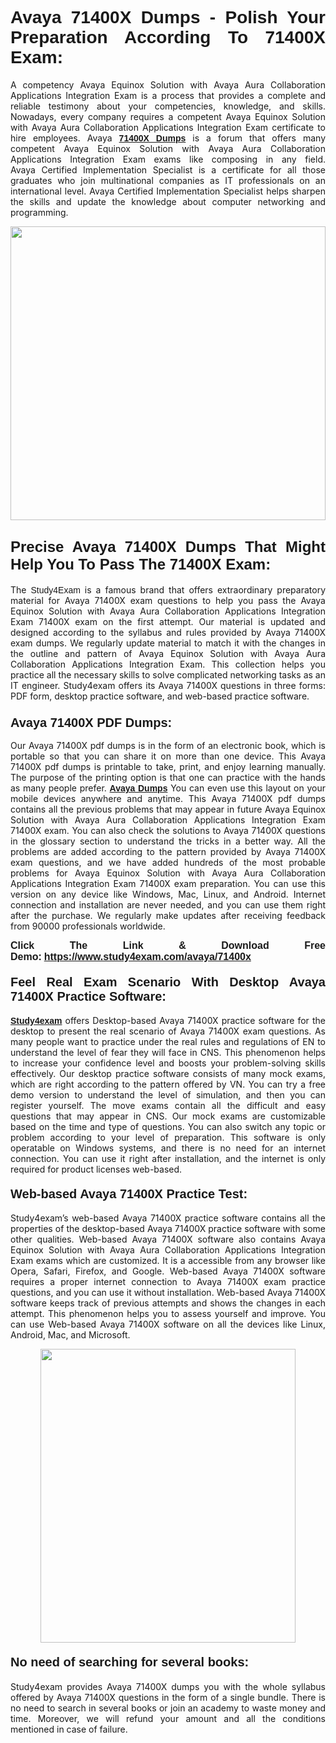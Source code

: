 <h1 style="text-align: justify;"><strong><span style="font-family:Lucida Sans Unicode,Lucida Grande,sans-serif;">Avaya 71400X Dumps - Polish Your Preparation According To 71400X Exam:</span></strong></h1>

<p style="text-align: justify;">A competency Avaya Equinox Solution with Avaya Aura Collaboration Applications Integration Exam is a process that provides a complete and reliable testimony about your competencies, knowledge, and skills. Nowadays, every company requires a competent Avaya Equinox Solution with Avaya Aura Collaboration Applications Integration Exam certificate to hire employees. Avaya <a href="https://www.study4exam.com/avaya/71400x-valid-dumps"><span style="font-family:Verdana,Geneva,sans-serif;"><strong>71400X Dumps</strong></span></a> is a forum that offers many competent Avaya Equinox Solution with Avaya Aura Collaboration Applications Integration Exam exams like composing in any field. Avaya Certified Implementation Specialist is a certificate for all those graduates who join multinational companies as IT professionals on an international level. Avaya Certified Implementation Specialist helps sharpen the skills and update the knowledge about computer networking and programming.</p>

<p style="text-align: justify;"><a href="https://www.study4exam.com/avaya/71400x"><img alt="" src="https://www.thequestionanswers.com/wp-content/uploads/2022/06/S4E-Cert-Exams-Questions-Banner.webp" style="width: 100%; height: 470px;" /></a></p>

<h2 style="text-align: justify;"><span style="font-family:Lucida Sans Unicode,Lucida Grande,sans-serif;"><strong><span style="font-size:24px;">Precise Avaya 71400X Dumps That Might Help You To Pass The 71400X Exam:</span></strong></span></h2>

<p style="text-align: justify;">The <span style="font-family:Lucida Sans Unicode,Lucida Grande,sans-serif;">Study4Exam</span> is a famous brand that offers extraordinary preparatory material for Avaya 71400X exam questions to help you pass the Avaya Equinox Solution with Avaya Aura Collaboration Applications Integration Exam 71400X exam on the first attempt. Our material is updated and designed according to the syllabus and rules provided by Avaya 71400X exam dumps. We regularly update material to match it with the changes in the outline and pattern of Avaya Equinox Solution with Avaya Aura Collaboration Applications Integration Exam. This collection helps you practice all the necessary skills to solve complicated networking tasks as an IT engineer. Study4exam offers its Avaya 71400X questions in three forms: PDF form, desktop practice software, and web-based practice software. </p>

<h3 style="text-align: justify;"><strong><span style="font-size:20px;"><span style="font-family:Lucida Sans Unicode,Lucida Grande,sans-serif;">Avaya 71400X PDF Dumps:</span></span></strong></h3>

<p style="text-align: justify;">Our Avaya 71400X pdf dumps is in the form of an electronic book, which is portable so that you can share it on more than one device. This Avaya 71400X pdf dumps is printable to take, print, and enjoy learning manually. The purpose of the printing option is that one can practice with the hands as many people prefer. <a href="https://www.study4exam.com/avaya-exams"><span style="font-family:Lucida Sans Unicode,Lucida Grande,sans-serif;"><strong>Avaya Dumps</strong></span></a> You can even use this layout on your mobile devices anywhere and anytime. This Avaya 71400X pdf dumps contains all the previous problems that may appear in future Avaya Equinox Solution with Avaya Aura Collaboration Applications Integration Exam 71400X exam. You can also check the solutions to Avaya 71400X questions in the glossary section to understand the tricks in a better way. All the problems are added according to the pattern provided by Avaya 71400X exam questions, and we have added hundreds of the most probable problems for Avaya Equinox Solution with Avaya Aura Collaboration Applications Integration Exam 71400X exam preparation. You can use this version on any device like Windows, Mac, Linux, and Android. Internet connection and installation are never needed, and you can use them right after the purchase. We regularly make updates after receiving feedback from 90000 professionals worldwide.</p>

<p style="text-align: justify;"><span style="font-family:Lucida Sans Unicode,Lucida Grande,sans-serif;"><strong><span style="font-size:16px;">Click The Link & Download Free Demo:</span></strong></span> <strong><span style="font-family:Lucida Sans Unicode,Lucida Grande,sans-serif;"><span style="font-size:16px;"><a href="https://www.study4exam.com/avaya/71400x">https://www.study4exam.com/avaya/71400x</a></span></span></strong></p>

<h4 style="text-align: justify;"><strong><span style="font-family:Lucida Sans Unicode,Lucida Grande,sans-serif;"><span style="font-size:20px;">Feel Real Exam Scenario With Desktop Avaya 71400X Practice Software:</span></span></strong></h4>

<p style="text-align: justify;"><a href="https://www.study4exam.com/"><span style="font-family:Verdana,Geneva,sans-serif;"><strong>Study4exam</strong></span></a> offers Desktop-based Avaya 71400X practice software for the desktop to present the real scenario of Avaya 71400X exam questions. As many people want to practice under the real rules and regulations of EN to understand the level of fear they will face in CNS. This phenomenon helps to increase your confidence level and boosts your problem-solving skills effectively. Our desktop practice software consists of many mock exams, which are right according to the pattern offered by VN. You can try a free demo version to understand the level of simulation, and then you can register yourself. The move exams contain all the difficult and easy questions that may appear in CNS. Our mock exams are customizable based on the time and type of questions. You can also switch any topic or problem according to your level of preparation. This software is only operatable on Windows systems, and there is no need for an internet connection. You can use it right after installation, and the internet is only required for product licenses web-based. </p>

<h4 style="text-align: justify;"><span style="font-family:Lucida Sans Unicode,Lucida Grande,sans-serif;"><strong><span style="font-size:20px;">Web-based Avaya 71400X Practice Test:</span></strong></span></h4>

<p style="text-align: justify;">Study4exam’s web-based Avaya 71400X practice software contains all the properties of the desktop-based Avaya 71400X practice software with some other qualities. Web-based Avaya 71400X software also contains Avaya Equinox Solution with Avaya Aura Collaboration Applications Integration Exam exams which are customized. It is a accessible from any browser like Opera, Safari, Firefox, and Google. Web-based Avaya 71400X software requires a proper internet connection to Avaya 71400X exam practice questions, and you can use it without installation. Web-based Avaya 71400X software keeps track of previous attempts and shows the changes in each attempt. This phenomenon helps you to assess yourself and improve. You can use Web-based Avaya 71400X software on all the devices like Linux, Android, Mac, and Microsoft.</p>

<p style="text-align: center;"><a href="https://www.study4exam.com/avaya/71400x"><img alt="" src="https://www.thequestionanswers.com/wp-content/uploads/2022/06/S4E-Cert-Exams-Questions-Discount-Banner.webp" style="width: 90%; height: 470px;" /></a></p>

<h4 style="text-align: justify;"><span style="font-family:Lucida Sans Unicode,Lucida Grande,sans-serif;"><strong><span style="font-size:20px;">No need of searching for several books:</span></strong></span></h4>

<p style="text-align: justify;">Study4exam provides Avaya 71400X dumps you with the whole syllabus offered by Avaya 71400X questions in the form of a single bundle. There is no need to search in several books or join an academy to waste money and time. Moreover, we will refund your amount and all the conditions mentioned in case of failure.</p>
